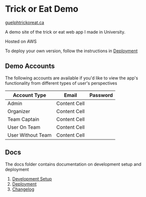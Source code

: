 # Trick or Eat Demo

[guelphtrickoreat.ca](https://guelphtrickoreat.ca)

A demo site of the trick or eat web app I made in University.

Hosted on AWS

To deploy your own version, follow the instructions in [Deployment](docs/deployment.md)  

## Demo Accounts

The following accounts are available if you'd like to view the app's functionality from different types of user's perspectives

| Account Type  | Email | Password |
| ------------- | ------------- | ------------- |
| Admin  | Content Cell  |  |
| Organizer  | Content Cell  |  |
| Team Captain  | Content Cell  |  |
| User On Team  | Content Cell  |  |
| User Without Team  | Content Cell  |  |

## Docs

The docs folder contains documentation on development setup and deployment

  1. [Development Setup](docs/application-setup.md)
  2. [Deployment](docs/deployment.md)
  3. [Changelog](docs/version-notes.md)
